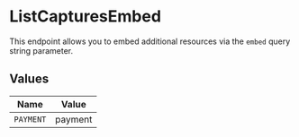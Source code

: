 # ListCapturesEmbed

This endpoint allows you to embed additional resources via the
`embed` query string parameter.


## Values

| Name      | Value     |
| --------- | --------- |
| `PAYMENT` | payment   |